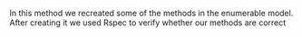 In this method we recreated some of the methods in the enumerable model. After creating it we used Rspec to verify whether our methods are correct 
